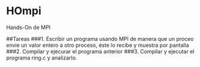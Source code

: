 # HOmpi
Hands-On de MPI

##Tareas
###1. Escribir un programa usando MPI de manera que un proceo envie un valor entero a otro proceso, éste lo recibe y muestra por pantalla
###2. Compilar y ejecurar el programa anterior
###3. Compilar y ejecutar el programa ring.c y analizarlo.
